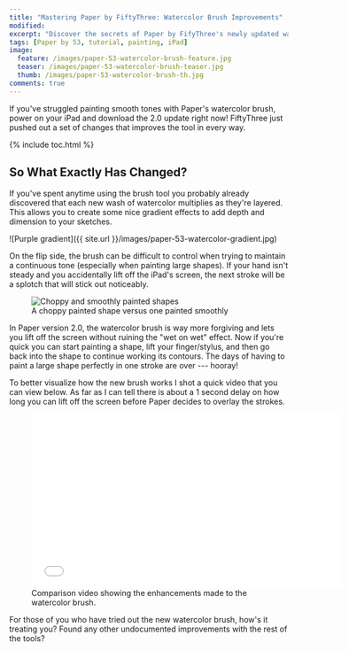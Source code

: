 ```yaml
---
title: "Mastering Paper by FiftyThree: Watercolor Brush Improvements"
modified:
excerpt: "Discover the secrets of Paper by FifyThree's newly updated watercolor brush in this short tutorial and video."
tags: [Paper by 53, tutorial, painting, iPad]
image:
  feature: /images/paper-53-watercolor-brush-feature.jpg
  teaser: /images/paper-53-watercolor-brush-teaser.jpg
  thumb: /images/paper-53-watercolor-brush-th.jpg
comments: true
---
```


If you've struggled painting smooth tones with Paper's watercolor brush, power on your iPad and download the 2.0 update right now! FiftyThree just pushed out a set of changes that improves the tool in every way.

{% include toc.html %}

## So What Exactly Has Changed? 

If you've spent anytime using the brush tool you probably already discovered that each new wash of watercolor multiplies as they're layered. This allows you to create some nice gradient effects to add depth and dimension to your sketches.

![Purple gradient]({{ site.url }}/images/paper-53-watercolor-gradient.jpg)

On the flip side, the brush can be difficult to control when trying to maintain a continuous tone (especially when painting large shapes). If your hand isn't steady and you accidentally lift off the iPad's screen, the next stroke will be a splotch that will stick out noticeably.

<figure>
	<img src="{{ site.url }}/images/paper-53-choppy-smooth-paint-2.jpg" alt="Choppy and smoothly painted shapes">
	<figcaption>A choppy painted shape versus one painted smoothly</figcaption>
</figure>

In Paper version 2.0, the watercolor brush is way more forgiving and lets you lift off the screen without ruining the "wet on wet" effect. Now if you're quick you can start painting a shape, lift your finger/stylus, and then go back into the shape to continue working its contours. The days of having to paint a large shape perfectly in one stroke are over --- hooray!

To better visualize how the new brush works I shot a quick video that you can view below. As far as I can tell there is about a 1 second delay on how long you can lift off the screen before Paper decides to overlay the strokes.

<figure>
  <iframe width="560" height="315" src="//www.youtube.com/embed/Lt1oIsH4wHo" frameborder="0"> </iframe>
  <figcaption>Comparison video showing the enhancements made to the watercolor brush.</figcaption>
</figure>

For those of you who have tried out the new watercolor brush, how's it treating you? Found any other undocumented improvements with the rest of the tools?

